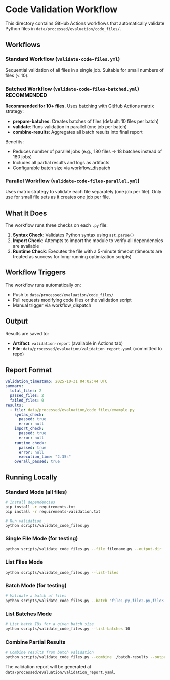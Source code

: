 # Code Validation Workflow

This directory contains GitHub Actions workflows that automatically validate Python files in `data/processed/evaluation/code_files/`.

## Workflows

### Standard Workflow (`validate-code-files.yml`)
Sequential validation of all files in a single job. Suitable for small numbers of files (< 10).

### Batched Workflow (`validate-code-files-batched.yml`) **RECOMMENDED**
**Recommended for 10+ files.** Uses batching with GitHub Actions matrix strategy:
- **prepare-batches**: Creates batches of files (default: 10 files per batch)
- **validate**: Runs validation in parallel (one job per batch)
- **combine-results**: Aggregates all batch results into final report

Benefits:
- Reduces number of parallel jobs (e.g., 180 files → 18 batches instead of 180 jobs)
- Includes all partial results and logs as artifacts
- Configurable batch size via workflow_dispatch

### Parallel Workflow (`validate-code-files-parallel.yml`)
Uses matrix strategy to validate each file separately (one job per file). Only use for small file sets as it creates one job per file.

## What It Does

The workflow runs three checks on each `.py` file:

1. **Syntax Check**: Validates Python syntax using `ast.parse()`
2. **Import Check**: Attempts to import the module to verify all dependencies are available
3. **Runtime Check**: Executes the file with a 5-minute timeout (timeouts are treated as success for long-running optimization scripts)

## Workflow Triggers

The workflow runs automatically on:
- Push to `data/processed/evaluation/code_files/`
- Pull requests modifying code files or the validation script
- Manual trigger via workflow_dispatch

## Output

Results are saved to:
- **Artifact**: `validation-report` (available in Actions tab)
- **File**: `data/processed/evaluation/validation_report.yaml` (committed to repo)

## Report Format

```yaml
validation_timestamp: 2025-10-31 04:02:44 UTC
summary:
  total_files: 2
  passed_files: 2
  failed_files: 0
results:
  - file: data/processed/evaluation/code_files/example.py
    syntax_check:
      passed: true
      error: null
    import_check:
      passed: true
      error: null
    runtime_check:
      passed: true
      error: null
      execution_time: "2.35s"
    overall_passed: true
```

## Running Locally

### Standard Mode (all files)
```bash
# Install dependencies
pip install -r requirements.txt
pip install -r requirements-validation.txt

# Run validation
python scripts/validate_code_files.py
```

### Single File Mode (for testing)
```bash
python scripts/validate_code_files.py --file filename.py --output-dir ./results
```

### List Files Mode
```bash
python scripts/validate_code_files.py --list-files
```

### Batch Mode (for testing)
```bash
# Validate a batch of files
python scripts/validate_code_files.py --batch "file1.py,file2.py,file3.py" --batch-id 0 --output-dir ./results
```

### List Batches Mode
```bash
# List batch IDs for a given batch size
python scripts/validate_code_files.py --list-batches 10
```

### Combine Partial Results
```bash
# Combine results from batch validation
python scripts/validate_code_files.py --combine ./batch-results --output-dir ./final
```

The validation report will be generated at `data/processed/evaluation/validation_report.yaml`.
